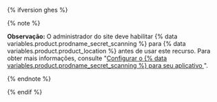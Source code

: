 {% ifversion ghes %}

{% note %}

**Observação:** O administrador do site deve habilitar {% data variables.product.prodname_secret_scanning %} para {% data variables.product.product_location %} antes de usar este recurso. Para obter mais informações, consulte "[Configurar o {% data variables.product.prodname_secret_scanning %} para seu aplicativo ](/enterprise/admin/configuration/configuring-secret-scanning-for-your-appliance)".

{% endnote %}

{% endif %}
